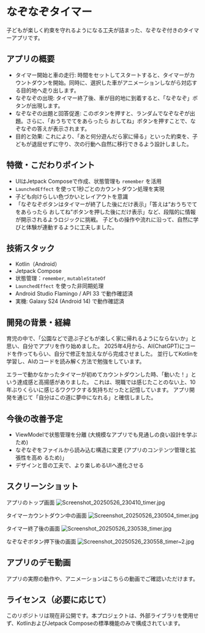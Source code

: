 # なぞなぞタイマー

子どもが楽しく約束を守れるようになる工夫が詰まった、なぞなぞ付きのタイマーアプリです。

## アプリの概要

- タイマー開始と車の走行: 時間をセットしてスタートすると、タイマーがカウントダウンを開始。同時に、選択した車がアニメーションしながら対応する目的地へ走り出します。
- なぞなぞの出現: タイマー終了後、車が目的地に到着すると、「なぞなぞ」ボタンが出現します。
- なぞなぞの出題と回答促進: このボタンを押すと、ランダムでなぞなぞが出題。さらに、「おうちでてをあらったら おしてね」ボタンを押すことで、なぞなぞの答えが表示されます。
- 目的と効果: これにより、「あと何分遊んだら家に帰る」といった約束を、子どもが退屈せずに守り、次の行動へ自然に移行できるよう設計しました。

## 特徴・こだわりポイント

- UIはJetpack Composeで作成、状態管理も `remember` を活用
- `LaunchedEffect` を使って1秒ごとのカウントダウン処理を実現
- 子ども向けらしい色づかいとレイアウトを意識
- 「なぞなぞボタンはタイマーが終了した後にだけ表示」「答えは“おうちでてをあらったら おしてね”ボタンを押した後にだけ表示」など、段階的に情報が開示されるようロジックに挑戦。
  子どもの操作や流れに沿って、自然に学びと体験が連動するように工夫しました。

## 技術スタック

- Kotlin（Android）
- Jetpack Compose
- 状態管理：`remember`, `mutableStateOf`
- `LaunchedEffect` を使った非同期処理
- Android Studio Flamingo / API 33 で動作確認済
- 実機: Galaxy S24 (Android 14) で動作確認済

## 開発の背景・経緯

育児の中で、「公園などで遊ぶ子どもが楽しく家に帰れるようにならないか」と思い、自分でアプリを作り始めました。
2025年4月から、AI(ChatGPT)にコードを作ってもらい、自分で修正を加えながら完成させました。
並行してKotlinを学習し、AIのコードを読み解く方法で勉強をしています。

エラーで動かなかったタイマーが初めてカウントダウンした時、「動いた！」という達成感と高揚感がありました。
これは、現職では感じたことのない上、10年ぶりくらいに感じるワクワクする気持ちだったと記憶しています。
アプリ開発を通じて「自分はこの道に夢中になれる」と確信しました。

## 今後の改善予定

- ViewModelで状態管理を分離 (大規模なアプリでも見通しの良い設計を学ぶため)
- なぞなぞをファイルから読み込む構造に変更 (アプリのコンテンツ管理と拡張性を高め るため)」
- デザインと音の工夫で、より楽しめるUIへ進化させる

## スクリーンショット

アプリのトップ画面
![Screenshot_20250526_230410_timer.jpg](https://github.com/user-attachments/assets/53bb72d2-4123-449a-a61f-7c8ccedb7c09)

タイマーカウントダウン中の画面
![Screenshot_20250526_230504_timer.jpg](https://github.com/user-attachments/assets/146289a9-544d-4871-a005-6cf22ebaa411)

タイマー終了後の画面
![Screenshot_20250526_230538_timer.jpg](https://github.com/user-attachments/assets/2e5da27b-c815-4842-b5cd-85c54e953e7f)

なぞなぞボタン押下後の画面
![Screenshot_20250526_230558_timer~2.jpg](https://github.com/user-attachments/assets/6a824244-b6c4-4b54-b4e9-9d5c4743fa2b)

## アプリのデモ動画

アプリの実際の動作や、アニメーションはこちらの動画でご確認いただけます。


## ライセンス（必要に応じて）

このリポジトリは現在非公開です。本プロジェクトは、外部ライブラリを使用せず、KotlinおよびJetpack Composeの標準機能のみで構成されています。
